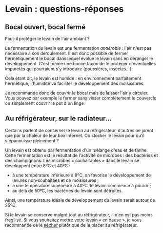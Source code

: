 # Levain : questions-réponses

## Bocal ouvert, bocal fermé

Faut-il protéger le levain de l'air ambiant ?

La fermentation du levain est une fermentation _anaérobie_ : l'air n'est pas
nécessaire à son déroulement. Il est donc possible de fermer hermétiquement le
bocal dans lequel évolue le levain sans en déranger le développement. C'est même
une bonne façon de le protéger d'éventuelles impuretés qui pourraient s'y introduire
(poussières, insectes...).

Cela étant dit, le levain est humide : en environnement parfaitement hermétique,
l'humidité va faciliter le développement des moisissures.

Je recommande donc de couvrir le bocal mais de laisser l'air y circuler. Vous pouvez
par exemple le fermer sans visser complètement le couvercle ou simplement couvrir le
pot d'un linge.

## Au réfrigérateur, sur le radiateur...

Certains parlent de conserver le levain au réfrigérateur, d'autres ne jurent que par la
chaleur de leur _box_ Internet. Où stocker le levain pour qu'il s'épanouisse pleinement ?

Un levain est obtenu par fermentation d'un mélange d'eau et de farine. Cette fermentation
est le résultat de l'activité de microbes : des bactéries et des champignons. Les microbes
« souhaitables » dans le levain se développent entre 8ºC et 40ºC :

* à une température inférieure à 8ºC, on favorise le développement de levures
   non-souhaitées et de moisissures ;
* à une température supérieure à 40ºC, le levain commence à pourrir ;
* au delà de 50ºC, les bactéries du levain sont détruites.

Ainsi, une température idéale de développement du levain serait autour de 25ºC.

Si le levain se conserve malgré tout au réfrigérateur, il n'en est pas moins fragilisé. Si
vous souhaitez mettre votre levain « en pause », je vous recommande de le [sécher](levain-sec.md)
plutôt que de le placer au réfrigérateur.
